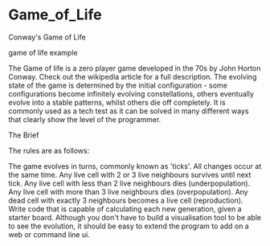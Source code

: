 # Game_of_Life
Conway's Game of Life

game of life example

The Game of life is a zero player game developed in the 70s by John Horton Conway. Check out the wikipedia article for a full description. The evolving state of the game is determined by the initial configuration - some configurations become infinitely evolving constellations, others eventually evolve into a stable patterns, whilst others die off completely. It is commonly used as a tech test as it can be solved in many different ways that clearly show the level of the programmer.

The Brief

The rules are as follows:

The game evolves in turns, commonly known as 'ticks'.
All changes occur at the same time.
Any live cell with 2 or 3 live neighbours survives until next tick.
Any live cell with less than 2 live neighbours dies (underpopulation).
Any live cell with more than 3 live neighbours dies (overpopulation).
Any dead cell with exactly 3 neighbours becomes a live cell (reproduction).
Write code that is capable of calculating each new generation, given a starter board. Although you don't have to build a visualisation tool to be able to see the evolution, it should be easy to extend the program to add on a web or command line ui.
